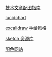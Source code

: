 [技术文章配图指南](https://draveness.me/sketch-and-sketch/)

[lucidchart](https://lucid.app/)

[excalidraw](https://excalidraw.com/) 手绘风格

[sketch 资源库](https://www.sketchappsources.com/)

[配色网站](https://coolors.co/)

